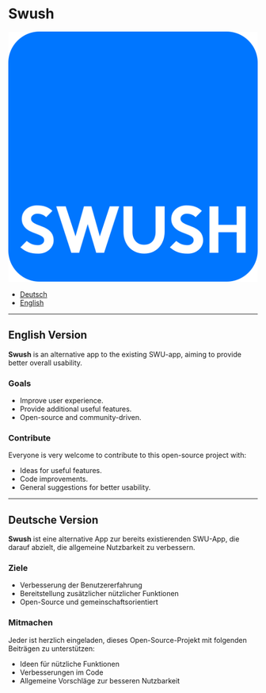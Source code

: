 # Swush
![Swush Icon](Swush_Icon.png)
- [Deutsch](#deutsche-version)
- [English](#english-version)

---

## English Version

**Swush** is an alternative app to the existing SWU-app, aiming to provide better overall usability. 

### Goals
- Improve user experience.
- Provide additional useful features.
- Open-source and community-driven.

### Contribute
Everyone is very welcome to contribute to this open-source project with:
- Ideas for useful features.
- Code improvements.
- General suggestions for better usability.

---

## Deutsche Version

**Swush** ist eine alternative App zur bereits existierenden SWU-App, die darauf abzielt, die allgemeine Nutzbarkeit zu verbessern.

### Ziele
- Verbesserung der Benutzererfahrung
- Bereitstellung zusätzlicher nützlicher Funktionen
- Open-Source und gemeinschaftsorientiert

### Mitmachen
Jeder ist herzlich eingeladen, dieses Open-Source-Projekt mit folgenden Beiträgen zu unterstützen:
- Ideen für nützliche Funktionen
- Verbesserungen im Code
- Allgemeine Vorschläge zur besseren Nutzbarkeit
